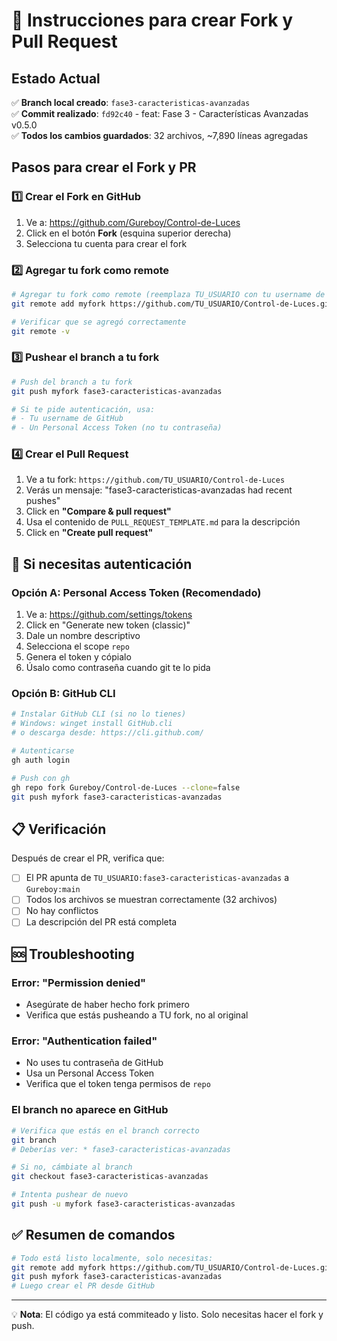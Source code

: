 # 📝 Instrucciones para crear Fork y Pull Request

## Estado Actual
✅ **Branch local creado**: `fase3-caracteristicas-avanzadas`  
✅ **Commit realizado**: `fd92c40` - feat: Fase 3 - Características Avanzadas v0.5.0  
✅ **Todos los cambios guardados**: 32 archivos, ~7,890 líneas agregadas  

## Pasos para crear el Fork y PR

### 1️⃣ Crear el Fork en GitHub
1. Ve a: https://github.com/Gureboy/Control-de-Luces
2. Click en el botón **Fork** (esquina superior derecha)
3. Selecciona tu cuenta para crear el fork

### 2️⃣ Agregar tu fork como remote
```bash
# Agregar tu fork como remote (reemplaza TU_USUARIO con tu username de GitHub)
git remote add myfork https://github.com/TU_USUARIO/Control-de-Luces.git

# Verificar que se agregó correctamente
git remote -v
```

### 3️⃣ Pushear el branch a tu fork
```bash
# Push del branch a tu fork
git push myfork fase3-caracteristicas-avanzadas

# Si te pide autenticación, usa:
# - Tu username de GitHub
# - Un Personal Access Token (no tu contraseña)
```

### 4️⃣ Crear el Pull Request
1. Ve a tu fork: `https://github.com/TU_USUARIO/Control-de-Luces`
2. Verás un mensaje: "fase3-caracteristicas-avanzadas had recent pushes"
3. Click en **"Compare & pull request"**
4. Usa el contenido de `PULL_REQUEST_TEMPLATE.md` para la descripción
5. Click en **"Create pull request"**

## 🔐 Si necesitas autenticación

### Opción A: Personal Access Token (Recomendado)
1. Ve a: https://github.com/settings/tokens
2. Click en "Generate new token (classic)"
3. Dale un nombre descriptivo
4. Selecciona el scope `repo`
5. Genera el token y cópialo
6. Úsalo como contraseña cuando git te lo pida

### Opción B: GitHub CLI
```bash
# Instalar GitHub CLI (si no lo tienes)
# Windows: winget install GitHub.cli
# o descarga desde: https://cli.github.com/

# Autenticarse
gh auth login

# Push con gh
gh repo fork Gureboy/Control-de-Luces --clone=false
git push myfork fase3-caracteristicas-avanzadas
```

## 📋 Verificación
Después de crear el PR, verifica que:
- [ ] El PR apunta de `TU_USUARIO:fase3-caracteristicas-avanzadas` a `Gureboy:main`
- [ ] Todos los archivos se muestran correctamente (32 archivos)
- [ ] No hay conflictos
- [ ] La descripción del PR está completa

## 🆘 Troubleshooting

### Error: "Permission denied"
- Asegúrate de haber hecho fork primero
- Verifica que estás pusheando a TU fork, no al original

### Error: "Authentication failed"
- No uses tu contraseña de GitHub
- Usa un Personal Access Token
- Verifica que el token tenga permisos de `repo`

### El branch no aparece en GitHub
```bash
# Verifica que estás en el branch correcto
git branch
# Deberías ver: * fase3-caracteristicas-avanzadas

# Si no, cámbiate al branch
git checkout fase3-caracteristicas-avanzadas

# Intenta pushear de nuevo
git push -u myfork fase3-caracteristicas-avanzadas
```

## ✅ Resumen de comandos
```bash
# Todo está listo localmente, solo necesitas:
git remote add myfork https://github.com/TU_USUARIO/Control-de-Luces.git
git push myfork fase3-caracteristicas-avanzadas
# Luego crear el PR desde GitHub
```

---
💡 **Nota**: El código ya está commiteado y listo. Solo necesitas hacer el fork y push.